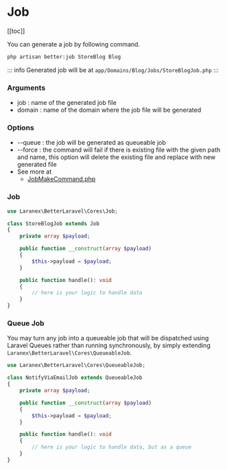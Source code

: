 # Job

[[toc]]

You can generate a job by following command.

```bash
php artisan better:job StoreBlog Blog
```
::: info
Generated job will be at `app/Domains/Blog/Jobs/StoreBlogJob.php`
:::
### Arguments

- job : name of the generated job file
- domain : name of the domain where the job file will be generated

### Options
- --queue : the job will be generated as queueable job
- --force : the command will fail if there is existing file with the given path and name, this option will delete the existing file and replace with new generated file
- See more at
  - [JobMakeCommand.php](https://github.com/laranex/better-laravel/blob/master/src/Commands/JobMakeCommand.php)

### Job
```php
use Laranex\BetterLaravel\Cores\Job;

class StoreBlogJob extends Job
{
    private array $payload;

    public function __construct(array $payload)
    {
        $this->payload = $payload;
    }

    public function handle(): void
    {
        // here is your logic to handle data
    }
}
```

### Queue Job
You may turn any job into a queueable job that will be dispatched using Laravel Queues rather than running synchronously, 
by simply extending `Laranex\BetterLaravel\Cores\QueueableJob`.
```php
use Laranex\BetterLaravel\Cores\QueueableJob;

class NotifyViaEmailJob extends QueueableJob
{
    private array $payload;

    public function __construct(array $payload)
    {
        $this->payload = $payload;
    }

    public function handle(): void
    {
        // here is your logic to handle data, but as a queue
    }
}
```
